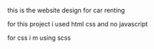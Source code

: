 this is the website design for car renting

for this project i used html css and no javascript 

for css i m using scss
